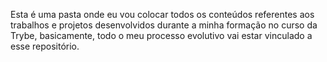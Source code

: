 Esta é uma pasta onde eu vou colocar todos os conteúdos referentes aos trabalhos e projetos desenvolvidos durante a minha formação no curso da Trybe, basicamente, todo o meu processo evolutivo vai estar vinculado a esse repositório.